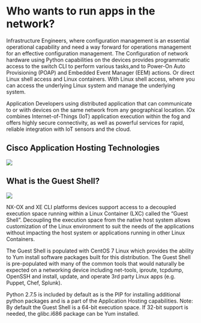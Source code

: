 # Who wants to run apps in the network?

Infrastructure Engineers, where configuration management is an essential operational capability and need a way forward for 
operations management for an effective configuration management. The Configuration of network hardware using Python capabilities 
on the devices provides programmatic access to the switch CLI to perform various tasks,and to Power-On Auto Provisioning (POAP) 
and Embedded Event Manager (EEM) actions. Or direct Linux shell access and Linux containers. With Linux shell access, 
where you can access the underlying Linux system and manage the underlying system.

Application Developers using distributed application that can communicate to or wiith devices on the same network from any geographical 
location. IOx combines Internet-of-Things (IoT) application execution within the fog and offers highly secure connectivity, as well as powerful services for rapid, reliable integration with IoT sensors and the cloud.

## Cisco Application Hosting Technologies

![](/posts/files/cloud_to_fog/images/cisco_application_hosting_technologies.png)

## What is the Guest Shell?

![](/posts/files/cloud_to_fog/images/guest_shell.png)

NX-OX and XE CLI platforms devices support access to a decoupled execution space running within a Linux Container (LXC) called the “Guest Shell”. Decoupling the execution space from the native host system allows customization of the Linux environment to suit the needs of the applications without impacting the host system or applications running in other Linux Containers.

The Guest Shell is populated with CentOS 7 Linux which provides the ability to Yum install software packages built for this distribution. The Guest Shell is pre-populated with many of the common tools that would naturally be expected on a networking device including net-tools, iproute, tcpdump, OpenSSH and install, update, and operate 3rd party Linux apps (e.g. Puppet, Chef, Splunk). 

Python 2.7.5 is included by default as is the PIP for installing additional python packages and is a part of the Application Hosting capabilities. Note: By default the Guest Shell is a 64-bit execution space. If 32-bit support is needed, the glibc.i686 package can be Yum installed.


